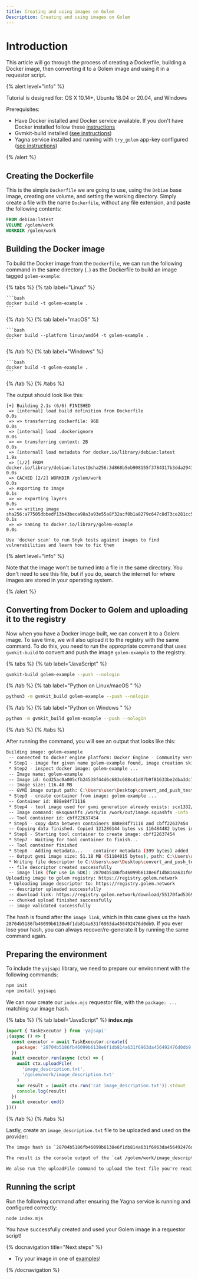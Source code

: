 ```yaml
---
title: Creating and using images on Golem
Description: Creating and using images on Golem
---
```


# Introduction

This article will go through the process of creating a Dockerfile, building a Docker image, then converting it to a Golem image and using it in a requestor script.

{% alert level="info" %}

Tutorial is designed for: OS X 10.14+, Ubuntu 18.04 or 20.04, and Windows

Prerequisites:

- Have Docker installed and Docker service available. If you don't have Docker installed follow these [instructions](https://www.docker.com/products/docker-desktop)
- Gvmkit-build installed ([see instructions](/docs/creators/javascript/examples/tools/gvmkit-build-installation))
- Yagna service installed and running with `try_golem` app-key configured ([see instructions](/docs/creators/javascript/examples/tools/yagna-installation-for-requestors))

{% /alert %}

## Creating the Dockerfile

This is the simple `Dockerfile` we are going to use, using the `Debian` base image, creating one volume, and setting the working directory. Simply create a file with the name `Dockerfile`, without any file extension, and paste the following contents:

```dockerfile
FROM debian:latest
VOLUME /golem/work
WORKDIR /golem/work
```

## Building the Docker image

To build the Docker image from the `Dockerfile`, we can run the following command in the same directory (`.`) as the Dockerfile to build an image tagged `golem-example`:

{% tabs %}
{% tab label="Linux" %}

    ```bash
    docker build -t golem-example .
    ```

{% /tab %}
{% tab label="macOS" %}

    ```bash
    docker build --platform linux/amd64 -t golem-example .
    ```

{% /tab %}
{% tab label="Windows" %}

    ```bash
    docker build -t golem-example .
    ```

{% /tab %}
{% /tabs %}

The output should look like this:

```
[+] Building 2.1s (6/6) FINISHED
 => [internal] load build definition from Dockerfile                                                               0.0s
 => => transferring dockerfile: 96B                                                                                0.0s
 => [internal] load .dockerignore                                                                                  0.0s
 => => transferring context: 2B                                                                                    0.0s
 => [internal] load metadata for docker.io/library/debian:latest                                                   1.9s
 => [1/2] FROM docker.io/library/debian:latest@sha256:3d868b5eb908155f3784317b3dda2941df87bbbbaa4608f84881de66d9b  0.0s
 => CACHED [2/2] WORKDIR /golem/work                                                                               0.0s
 => exporting to image                                                                                             0.1s
 => => exporting layers                                                                                            0.0s
 => => writing image sha256:a77505dbbedf13b43beca98a3a93e55a8f32acf0b1a8279c647c8d73ce281cc5                       0.1s
 => => naming to docker.io/library/golem-example                                                                   0.0s

Use 'docker scan' to run Snyk tests against images to find vulnerabilities and learn how to fix them
```

{% alert level="info" %}

Note that the image won't be turned into a file in the same directory. You don't need to see this file, but if you do, search the internet for where images are stored in your operating system.

{% /alert  %}

## Converting from Docker to Golem and uploading it to the registry

Now when you have a Docker image built, we can convert it to a Golem image. To save time, we will also upload it to the registry with the same command. To do this, you need to run the appropriate command that uses `gvmkit-build` to convert and push the image `golem-example` to the registry.

{% tabs %}
{% tab label="JavaScript" %}

```bash
gvmkit-build golem-example --push --nologin
```

{% /tab %}
{% tab label="Python on Linux/macOS " %}

```bash
python3 -m gvmkit_build golem-example --push --nologin
```

{% /tab %}
{% tab label="Python on Windows " %}

```bash
python -m gvmkit_build golem-example --push --nologin
```

{% /tab %}
{% /tabs %}

After running the command, you will see an output that looks like this:

```bash
Building image: golem-example
 -- connected to docker engine platform: Docker Engine - Community version: 20.10.12
 * Step1 - image for given name golem-example found, image creation skipped
 * Step2 - inspect docker image: golem-example ...
 -- Image name: golem-example
 -- Image id: 6cd25ac0a005cfb24538f44d6c683c688c41d07b9f81633be2dba3dc77a30db5
 -- Image size: 116.48 MB
 -- GVMI image output path: C:\Users\user\Desktop\convert_and_push_test\golem-example-latest-6cd25ac0a0.gvmi
 * Step3 - create container from image: golem-example ...
 -- Container id: 888e84f71116
 * Step4 - tool image used for gvmi generation already exists: scx1332/squashfs ...
 -- Image command: mksquashfs /work/in /work/out/image.squashfs -info -comp lzo -noappend
 -- Tool container id: cbff22637454
 * Step5 - copy data between containers 888e84f71116 and cbff22637454 ...
 -- Copying data finished. Copied 121286144 bytes vs 116484482 bytes image
 * Step6 - Starting tool container to create image: cbff22637454
 * Step7 - Waiting for tool container to finish...
 -- Tool container finished
 * Step8 - Adding metadata... -- container metadata (399 bytes) added
 -- Output gvmi image size: 51.18 MB (51184015 bytes), path: C:\Users\user\Desktop\convert_and_push_test\golem-example-latest-6cd25ac0a0.gvmi
 * Writing file descriptor to C:\Users\user\Desktop\convert_and_push_test\golem-example-latest-6cd25ac0a0.gvmi.descr.bin
 -- file descriptor created successfully
 -- image link (for use in SDK): 28704b5186fb46099b6138e6f1db814a631f6963da456492476d0db9
Uploading image to golem registry: https://registry.golem.network
 * Uploading image descriptor to: https://registry.golem.network
 -- descriptor uploaded successfully
 -- download link: https://registry.golem.network/download/55170fad5369f44406d6aa8b9a1e8a3e793cf81c7c544a648f988d7119b8a2af
 -- chunked upload finished successfully
 -- image validated successfully
```

The hash is found after the `image link`, which in this case gives us the hash `28704b5186fb46099b6138e6f1db814a631f6963da456492476d0db9`. If you ever lose your hash, you can always recover/re-generate it by running the same command again.

## Preparing the environment

To include the `yajsapi` library, we need to prepare our environment with the following commands:

```bash
npm init
npm install yajsapi
```

We can now create our `index.mjs` requestor file, with the `package: ...` matching our image hash.

{% tabs %}
{% tab label="JavaScript" %}
**index.mjs**

```js
import { TaskExecutor } from 'yajsapi'
;(async () => {
  const executor = await TaskExecutor.create({
    package: '28704b5186fb46099b6138e6f1db814a631f6963da456492476d0db9',
  })
  await executor.run(async (ctx) => {
    await ctx.uploadFile(
      'image_description.txt',
      '/golem/work/image_description.txt'
    )
    var result = (await ctx.run('cat image_description.txt')).stdout
    console.log(result)
  })
  await executor.end()
})()
```

{% /tab  %}
{% /tabs %}

Lastly, create an `image_description.txt` file to be uploaded and used on the provider:

```txt
The image hash is `28704b5186fb46099b6138e6f1db814a631f6963da456492476d0db9`. By altering the hash to another value  - corresponding to a different image, you ask the provider use anotjhe image to create remote environment when you will run you tasks.

The result is the console output of the `cat /golem/work/image_description.txt` command. By changing this, we can experiment with other functionality.

We also run the uploadFile command to upload the text file you're reading right now from the local machine to the provider machine.
```

## Running the script

Run the following command after ensuring the Yagna service is running and configured correctly:

`node index.mjs`

You have successfully created and used your Golem image in a requestor script!

{% docnavigation title="Next steps" %}

- Try your image in one of [examples](/docs/examples)!

{% /docnavigation %}
